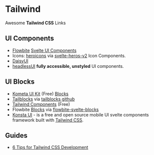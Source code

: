 # Tailwind

Awesome **Tailwind CSS** Links

## UI Components

- [Flowbite](https://flowbite.com/) [Svelte UI Components](https://flowbite-svelte.com/)
- Icons: [heroicons](https://heroicons.com/) via [svelte-heros-v2](https://github.com/shinokada/svelte-heros-v2) Icon Components.
- [DaisyUI](https://daisyui.com/)
- [headlessUI](https://github.com/CaptainCodeman/svelte-headlessui) **fully accessible, unstyled** UI components.

## UI Blocks

- [Kometa UI Kit](https://kitwind.io/products/kometa) (Free) [Blocks](https://kitwind.io/products/kometa/components)
- [Tailblocks](https://tailblocks.cc/) via [tailblocks github](https://github.com/mertJF/tailblocks)
- [Tailwind Components](https://tailwindcomponents.com/) (Free)
- Flowbite [Blocks](https://flowbite.com/blocks/) via [flowbite-svelte-blocks](https://github.com/shinokada/flowbite-svelte-blocks)
- [Konsta UI](https://konstaui.com/svelte) - is a free and open source mobile UI svelte components framework built with [Tailwind CSS](https://tailwindcss.com/).

## Guides

- [6 Tips for Tailwind CSS Development](https://jfelix.info/blog/6-tips-for-tailwind-css-development-with-resources)
